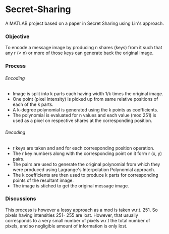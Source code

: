 # Secret-Sharing
A MATLAB project based on a paper in Secret Sharing using Lin's approach.

### Objective
To encode a message image by producing n shares (keys) from it such that any r (< n) or more of those keys can generate back the original image.

### Process
###### Encoding
- Image is split into k parts each having width 1/k times the original image.
- One point (pixel intensity) is picked up from same relative positions of each of the k parts.
- A k-degree polynomial is generated using the k points as coefficients.
- The polynomial is evaluated for n values and each value (mod 251) is used as a pixel on respective shares at the corresponding position.

###### Decoding
- r keys are taken and and for each corresponding position operation.
- The r key numbers along with the corresponding point on it form r (x, y) pairs.
- The pairs are used to generate the original polynomial from which they were produced using Lagrange's Interpolation Polynomial approach.
- The k coefficients are then used to produce k parts for corresponding points of the resultant image.
- The image is stiched to get the original message image.

### Discussions
This process is however a lossy approach as a mod is taken w.r.t. 251. So pixels having intensities 251- 255 are lost. However, that usually corresponds to a very small number of pixels w.r.t the total number of pixels, and so negligible amount of information is only lost.
